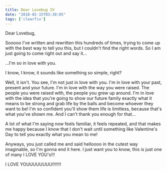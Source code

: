 ```yaml
---
title: Dear Lovebug IV
date: "2018-02-15T03:30:05"
tags: ['clearfix']
---
```


Dear Lovebug,

Sooooo I've written and rewritten this hundreds of times, trying to come up with the best way to tell you this, but I couldn't find the right words. So I am just going to come right out and say it...

...I'm so in love with you.

I know, I know, it sounds like something so simple, right? 

Well, it isn't. You see, I'm not just in love with you. I'm in love with your past, present and your future. I'm in love with the way you were raised. The people you were raised with, the people you grew up around. I'm in love with the idea that you're going to show our future family exactly what it means to be strong and grab life by the balls and become whoever they want to be! I'm so confident you'll show them life is limitless, because that's what you've shown me. And I can't thank you enough for that...

A lot of what I'm saying now feels familiar, it feels repeated, and that makes me happy because I know that I don't wait until something like Valentine's Day to tell you exactly what you mean to me! 

Anyways, you just called me and said helloooo in the cutest way imaginable, so I'm gonna end it here. I just want you to know, this is just one of many I LOVE YOU's!!!

I LOVE YOUUUUUUUU!!!!!!!